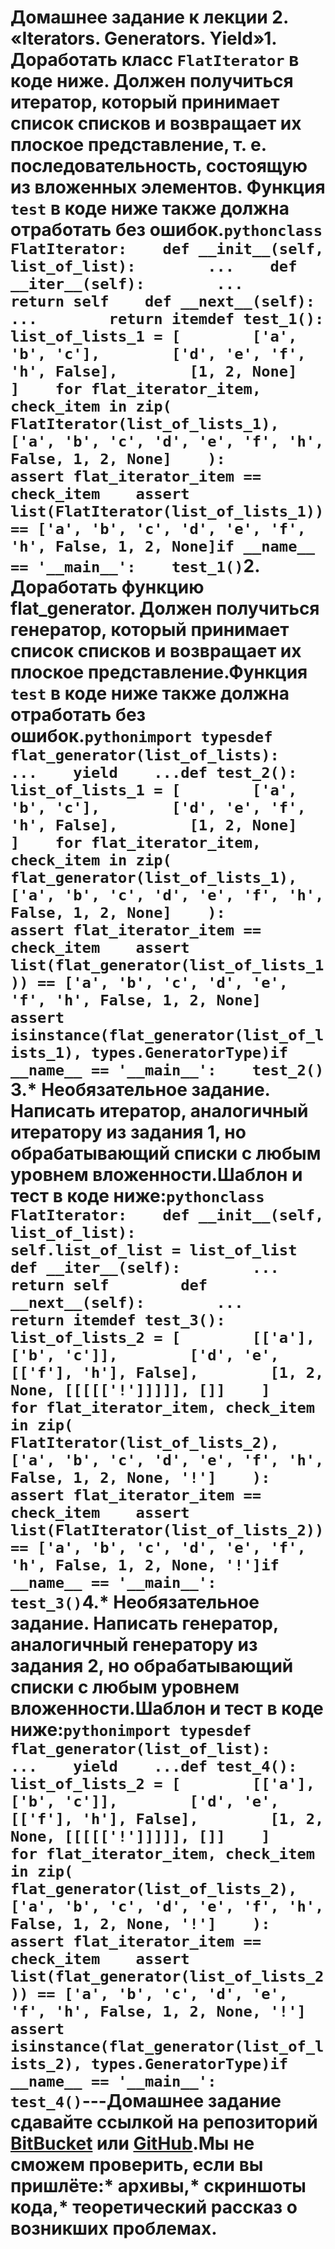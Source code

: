 # Домашнее задание к лекции 2. «Iterators. Generators. Yield»1. Доработать класс `FlatIterator` в коде ниже. Должен получиться итератор, который принимает список списков и возвращает их плоское представление, т. е. последовательность, состоящую из вложенных элементов. Функция `test` в коде ниже также должна отработать без ошибок.```pythonclass FlatIterator:    def __init__(self, list_of_list):        ...    def __iter__(self):        ...        return self    def __next__(self):        ...        return itemdef test_1():    list_of_lists_1 = [        ['a', 'b', 'c'],        ['d', 'e', 'f', 'h', False],        [1, 2, None]    ]    for flat_iterator_item, check_item in zip(            FlatIterator(list_of_lists_1),            ['a', 'b', 'c', 'd', 'e', 'f', 'h', False, 1, 2, None]    ):        assert flat_iterator_item == check_item    assert list(FlatIterator(list_of_lists_1)) == ['a', 'b', 'c', 'd', 'e', 'f', 'h', False, 1, 2, None]if __name__ == '__main__':    test_1()```2. Доработать функцию flat_generator. Должен получиться генератор, который принимает список списков и возвращает их плоское представление.Функция `test` в коде ниже также должна отработать без ошибок.```pythonimport typesdef flat_generator(list_of_lists):    ...    yield    ...def test_2():    list_of_lists_1 = [        ['a', 'b', 'c'],        ['d', 'e', 'f', 'h', False],        [1, 2, None]    ]    for flat_iterator_item, check_item in zip(            flat_generator(list_of_lists_1),            ['a', 'b', 'c', 'd', 'e', 'f', 'h', False, 1, 2, None]    ):        assert flat_iterator_item == check_item    assert list(flat_generator(list_of_lists_1)) == ['a', 'b', 'c', 'd', 'e', 'f', 'h', False, 1, 2, None]    assert isinstance(flat_generator(list_of_lists_1), types.GeneratorType)if __name__ == '__main__':    test_2()    ```3.__*__ Необязательное задание. Написать итератор, аналогичный итератору из задания 1, но обрабатывающий списки с любым уровнем вложенности.Шаблон и тест в коде ниже:```pythonclass FlatIterator:    def __init__(self, list_of_list):        self.list_of_list = list_of_list    def __iter__(self):        ...        return self        def __next__(self):        ...        return itemdef test_3():    list_of_lists_2 = [        [['a'], ['b', 'c']],        ['d', 'e', [['f'], 'h'], False],        [1, 2, None, [[[[['!']]]]], []]    ]    for flat_iterator_item, check_item in zip(            FlatIterator(list_of_lists_2),            ['a', 'b', 'c', 'd', 'e', 'f', 'h', False, 1, 2, None, '!']    ):        assert flat_iterator_item == check_item    assert list(FlatIterator(list_of_lists_2)) == ['a', 'b', 'c', 'd', 'e', 'f', 'h', False, 1, 2, None, '!']if __name__ == '__main__':    test_3()```4.__*__ Необязательное задание. Написать генератор, аналогичный генератору из задания 2, но обрабатывающий списки с любым уровнем вложенности.Шаблон и тест в коде ниже:```pythonimport typesdef flat_generator(list_of_list):    ...    yield    ...def test_4():    list_of_lists_2 = [        [['a'], ['b', 'c']],        ['d', 'e', [['f'], 'h'], False],        [1, 2, None, [[[[['!']]]]], []]    ]    for flat_iterator_item, check_item in zip(            flat_generator(list_of_lists_2),            ['a', 'b', 'c', 'd', 'e', 'f', 'h', False, 1, 2, None, '!']    ):        assert flat_iterator_item == check_item    assert list(flat_generator(list_of_lists_2)) == ['a', 'b', 'c', 'd', 'e', 'f', 'h', False, 1, 2, None, '!']    assert isinstance(flat_generator(list_of_lists_2), types.GeneratorType)if __name__ == '__main__':    test_4()```---Домашнее задание сдавайте ссылкой на репозиторий [BitBucket](https://bitbucket.org/) или [GitHub](https://github.com/).Мы не сможем проверить, если вы пришлёте:* архивы,* скриншоты кода,* теоретический рассказ о возникших проблемах. 
